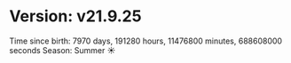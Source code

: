 # Version: v21.9.25
Time since birth: 7970 days, 191280 hours, 11476800 minutes, 688608000 seconds
Season: Summer ☀️

